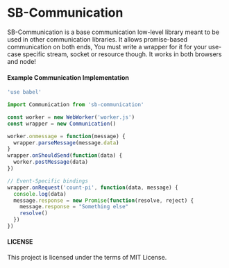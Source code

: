 SB-Communication
================

SB-Communication is a base communication low-level library meant to be used in other communication libraries.
It allows promise-based communication on both ends, You must write a wrapper for it for your use-case specific
stream, socket or resource though. It works in both browsers and node!

#### Example Communication Implementation

```js
'use babel'

import Communication from 'sb-communication'

const worker = new WebWorker('worker.js')
const wrapper = new Communication()

worker.onmessage = function(message) {
  wrapper.parseMessage(message.data)
}
wrapper.onShouldSend(function(data) {
  worker.postMessage(data)
})

// Event-Specific bindings
wrapper.onRequest('count-pi', function(data, message) {
  console.log(data)
  message.response = new Promise(function(resolve, reject) {
    message.response = "Something else"
    resolve()
  })
})
```

#### LICENSE

This project is licensed under the terms of MIT License.
